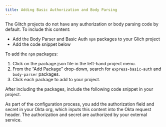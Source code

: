 ```yaml
---
title: Adding Basic Authorization and Body Parsing
---
```


The Glitch projects do not have any authorization or body parsing code by default. To include this content:

* Add the Body Parser and Basic Auth `npm` packages to your Glich project
* Add the code snippet below

To add the `npm` packages:

1. Click on the package.json file in the left-hand project menu.
2. From the “Add Package” drop-down, search for `express-basic-auth` and `body-parser` packages.
3. Click each package to add to your project.

After including the packages, include the following code snippet in your project.

As part of the configuration process, you add the authorization field and secret in your Okta org, which inputs this content into the Okta request header. The authorization and secret are authorized by your external service.

<StackSelector snippet="auth"/>